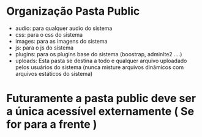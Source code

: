 # Organização Pasta Public
- audio: para qualquer audio do sistema
- css: para o css do sistema
- images: para as imagens do sistema
- js: para o js do sistema
- plugins: para os plugins base do sistema (boostrap, adminlte2 ....)
- uploads: Esta pasta se destina a todo e qualquer arquivo uploadado pelos usuários do sistema (nunca misture arquivos dinâmicos com arquivos estáticos do sistema)

# Futuramente a pasta public deve ser a única acessível externamente ( Se for para a frente )